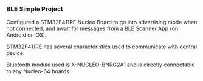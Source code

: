 ### BLE Simple Project ###

Configured a STM32F411RE Nucleo Board to go into advertising mode when not connected, and await for messages from a BLE Scanner App (on Android or iOS).

STM32F411RE has several characteristics used to communicate with central device.

Bluetooth module used is X-NUCLEO-BNRG2A1 and is directly connectable to any Nucleo-64 boards